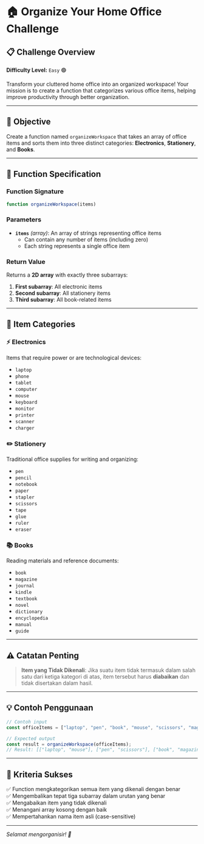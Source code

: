 # 🏠 Organize Your Home Office Challenge

## 📋 Challenge Overview

**Difficulty Level:** `Easy` 🟢

Transform your cluttered home office into an organized workspace! Your mission is to create a function that categorizes various office items, helping improve productivity through better organization.

---

## 🎯 Objective

Create a function named `organizeWorkspace` that takes an array of office items and sorts them into three distinct categories: **Electronics**, **Stationery**, and **Books**.

---

## 📝 Function Specification

### Function Signature
```javascript
function organizeWorkspace(items)
```

### Parameters
- **`items`** *(array)*: An array of strings representing office items
  - Can contain any number of items (including zero)
  - Each string represents a single office item

### Return Value
Returns a **2D array** with exactly three subarrays:
1. **First subarray**: All electronic items
2. **Second subarray**: All stationery items  
3. **Third subarray**: All book-related items

---

## 📂 Item Categories

### ⚡ Electronics
Items that require power or are technological devices:
- `laptop`
- `phone` 
- `tablet`
- `computer`
- `mouse`
- `keyboard`
- `monitor`
- `printer`
- `scanner`
- `charger`

### ✏️ Stationery
Traditional office supplies for writing and organizing:
- `pen`
- `pencil`
- `notebook`
- `paper`
- `stapler`
- `scissors`
- `tape`
- `glue`
- `ruler`
- `eraser`

### 📚 Books
Reading materials and reference documents:
- `book`
- `magazine`
- `journal`
- `kindle`
- `textbook`
- `novel`
- `dictionary`
- `encyclopedia`
- `manual`
- `guide`

---

## ⚠️ Catatan Penting

> **Item yang Tidak Dikenali**: Jika suatu item tidak termasuk dalam salah satu dari ketiga kategori di atas, item tersebut harus **diabaikan** dan tidak disertakan dalam hasil.

---

## 💡 Contoh Penggunaan

```javascript
// Contoh input
const officeItems = ["laptop", "pen", "book", "mouse", "scissors", "magazine"];

// Expected output
const result = organizeWorkspace(officeItems);
// Result: [["laptop", "mouse"], ["pen", "scissors"], ["book", "magazine"]]
```

---

## 🎯 Kriteria Sukses

✅ Function mengkategorikan semua item yang dikenali dengan benar  
✅ Mengembalikan tepat tiga subarray dalam urutan yang benar  
✅ Mengabaikan item yang tidak dikenali  
✅ Menangani array kosong dengan baik  
✅ Mempertahankan nama item asli (case-sensitive)

---

*Selamat mengorganisir! 🎉*

